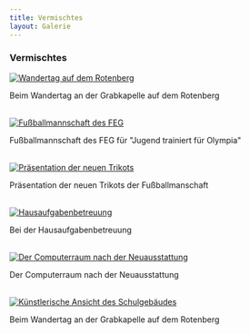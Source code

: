 ```yaml
---
title: Vermischtes
layout: Galerie
---
```



<h3>Vermischtes</h3>            


  <div id="links">
    <div class="row">
      <div class="col-lg-4">
        <a href="http://youreevil.ch.vc/cdn/img/Galerie/Vermischtes/a1.jpg" title="Wandertag auf dem Rotenberg" data-gallery>
          <img src="http://youreevil.ch.vc/cdn/img/Galerie/Vermischtes/min/a1.jpg" alt="Wandertag auf dem Rotenberg">
        </a>
        <p>Beim Wandertag an der Grabkapelle auf dem Rotenberg</p>
        <br>
      </div>
      <div class="col-lg-4">
        <a href="http://youreevil.ch.vc/cdn/img/Galerie/Vermischtes/a2.jpg" title="Fußballmannschaft des FEG" data-gallery>
          <img src="http://youreevil.ch.vc/cdn/img/Galerie/Vermischtes/min/a2.jpg" alt="Fußballmannschaft des FEG">
        </a>
        <p>Fußballmannschaft des FEG für "Jugend trainiert für Olympia" </p>
        <br>
      </div>
      <div class="col-lg-4">
        <a href="http://youreevil.ch.vc/cdn/img/Galerie/Vermischtes/a3.jpg" title="Präsentation der neuen Trikots" data-gallery>
          <img src="http://youreevil.ch.vc/cdn/img/Galerie/Vermischtes/min/a3.jpg" alt="Präsentation der neuen Trikots">
        </a>
        <p>Präsentation der neuen Trikots der Fußballmanschaft</p>
        <br>
      </div>
      <div class="col-lg-4">
        <a href="http://youreevil.ch.vc/cdn/img/Galerie/Vermischtes/a4.jpg" title="Hausaufgabenbetreuung" data-gallery>
          <img src="http://youreevil.ch.vc/cdn/img/Galerie/Vermischtes/min/a4.jpg" alt="Hausaufgabenbetreuung">
        </a>
        <p>Bei der Hausaufgabenbetreuung</p>
        <br>
      </div>
      <div class="col-lg-4">
        <a href="http://youreevil.ch.vc/cdn/img/Galerie/Vermischtes/a5.jpg" title="Der Computerraum nach der Neuausstattung" data-gallery>
          <img src="http://youreevil.ch.vc/cdn/img/Galerie/Vermischtes/min/a5.jpg" alt="Der Computerraum nach der Neuausstattung">
        </a>
        <p>Der Computerraum nach der Neuausstattung</p>
        <br>
      </div>
      <div class="col-lg-4">
        <a href="http://youreevil.ch.vc/cdn/img/Galerie/Vermischtes/a6.jpg" title="Künstlerische Ansicht des Schulgebäudes" data-gallery>
          <img src="http://youreevil.ch.vc/cdn/img/Galerie/Vermischtes/min/a6.jpg" alt="Künstlerische Ansicht des Schulgebäudes">
        </a>
        <p>Beim Wandertag an der Grabkapelle auf dem Rotenberg</p>
        <br>
      </div>
    </div>
 </div>
    
